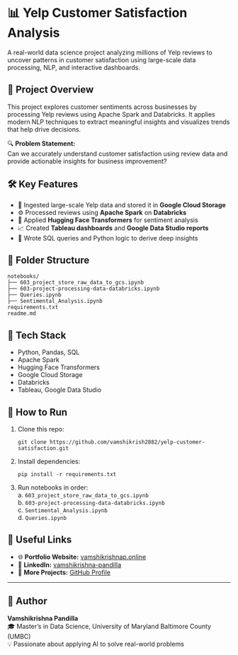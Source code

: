 # 📊 Yelp Customer Satisfaction Analysis

A real-world data science project analyzing millions of Yelp reviews to uncover patterns in customer satisfaction using large-scale data processing, NLP, and interactive dashboards.

## 🚀 Project Overview

This project explores customer sentiments across businesses by processing Yelp reviews using Apache Spark and Databricks. It applies modern NLP techniques to extract meaningful insights and visualizes trends that help drive decisions.

🔍 **Problem Statement:**  
Can we accurately understand customer satisfaction using review data and provide actionable insights for business improvement?

## 🛠️ Key Features

- 💾 Ingested large-scale Yelp data and stored it in **Google Cloud Storage**
- ⚙️ Processed reviews using **Apache Spark** on **Databricks**
- 🤖 Applied **Hugging Face Transformers** for sentiment analysis
- 📈 Created **Tableau dashboards** and **Google Data Studio reports**
- 🧠 Wrote SQL queries and Python logic to derive deep insights

## 📁 Folder Structure

```
notebooks/
├── 603_project_store_raw_data_to_gcs.ipynb
├── 603-project-processing-data-databricks.ipynb
├── Queries.ipynb
├── Sentimental_Analysis.ipynb
requirements.txt
readme.md
```

## 🧰 Tech Stack

- Python, Pandas, SQL
- Apache Spark
- Hugging Face Transformers
- Google Cloud Storage
- Databricks
- Tableau, Google Data Studio

## 📌 How to Run

1. Clone this repo:
   ```
   git clone https://github.com/vamshikrish2882/yelp-customer-satisfaction.git
   ```
2. Install dependencies:
   ```
   pip install -r requirements.txt
   ```
3. Run notebooks in order:  
   a. `603_project_store_raw_data_to_gcs.ipynb`  
   b. `603-project-processing-data-databricks.ipynb`  
   c. `Sentimental_Analysis.ipynb`  
   d. `Queries.ipynb`  

## 🔗 Useful Links

- 🌐 **Portfolio Website:** [vamshikrishnap.online](https://vamshikrishnap.online/)
- 💼 **LinkedIn:** [vamshikrishna-pandilla](https://www.linkedin.com/in/vamshikrishna-pandilla/)
- 🧠 **More Projects:** [GitHub Profile](https://github.com/vamshikrish2882)

---

## 👤 Author

**Vamshikrishna Pandilla**  
🎓 Master’s in Data Science, University of Maryland Baltimore County (UMBC)  
💡 Passionate about applying AI to solve real-world problems
